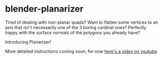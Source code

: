 blender-planarizer
==================
Tired of dealing with non-planar quads? Want to flatten some vertices to an axis that isn't necessarily one of the 3 boring cardinal ones?  Perfectly happy with the surface normals of the polygons you already have?

Introducing Planarizer!

More detailed instructions coming soon, for now [here's a video on youtube](http://youtu.be/XYROkaygnys)

